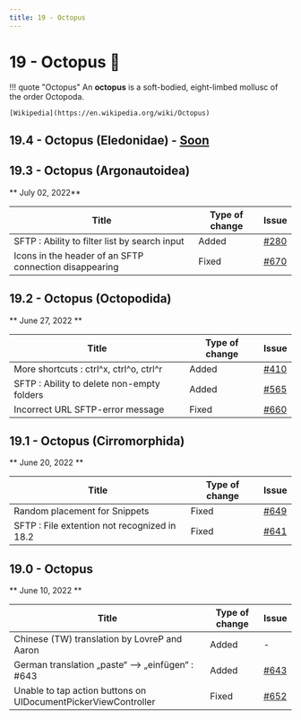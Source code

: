 ```yaml
---
title: 19 - Octopus
---
```

# 19 - Octopus :octopus:
!!! quote "Octopus"
    An **octopus** is a soft-bodied, eight-limbed mollusc of the order Octopoda.

    [Wikipedia](https://en.wikipedia.org/wiki/Octopus)

## 19.4 - Octopus (Eledonidae) - [Soon](https://webssh.net/documentation/becoming-external-tester/)

## 19.3 - Octopus (Argonautoidea)
** July 02, 2022**

| Title | Type of change | Issue |
| --- | --- | --- |
| SFTP : Ability to filter list by search input | Added | [#280](https://github.com/isontheline/pro.webssh.net/issues/280) |
| Icons in the header of an SFTP connection disappearing | Fixed | [#670](https://github.com/isontheline/pro.webssh.net/issues/670) |

## 19.2 - Octopus (Octopodida)
** June 27, 2022 **

| Title | Type of change | Issue |
| --- | --- | --- |
| More shortcuts : ctrl^x, ctrl^o, ctrl^r | Added | [#410](https://github.com/isontheline/pro.webssh.net/issues/410) |
| SFTP : Ability to delete non-empty folders | Added | [#565](https://github.com/isontheline/pro.webssh.net/issues/565) |
| Incorrect URL SFTP-error message | Fixed | [#660](https://github.com/isontheline/pro.webssh.net/issues/660) |

## 19.1 - Octopus (Cirromorphida)
** June 20, 2022 **

| Title | Type of change | Issue |
| --- | --- | --- |
| Random placement for Snippets | Fixed | [#649](https://github.com/isontheline/pro.webssh.net/issues/649) |
| SFTP : File extention not recognized in 18.2 | Fixed | [#641](https://github.com/isontheline/pro.webssh.net/issues/641) |

## 19.0 - Octopus
** June 10, 2022 **

| Title | Type of change | Issue |
| --- | --- | --- |
| Chinese (TW) translation by LovreP and Aaron | Added | - |
| German translation „paste“ —> „einfügen“ : #643 | Added | [#643](https://github.com/isontheline/pro.webssh.net/issues/643) |
| Unable to tap action buttons on UIDocumentPickerViewController | Fixed | [#652](https://github.com/isontheline/pro.webssh.net/issues/652) |